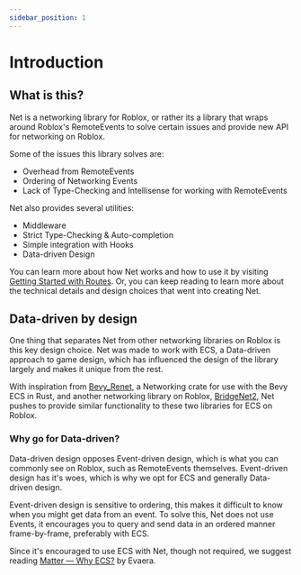 ```yaml
---
sidebar_position: 1
---
```



# Introduction

## What is this?

Net is a networking library for Roblox, or rather its a library that wraps around Roblox's RemoteEvents to solve certain issues and provide new API for networking on Roblox.

Some of the issues this library solves are:
- Overhead from RemoteEvents
- Ordering of Networking Events
- Lack of Type-Checking and Intellisense for working with RemoteEvents

Net also provides several utilities:
- Middleware
- Strict Type-Checking & Auto-completion
- Simple integration with Hooks
- Data-driven Design

You can learn more about how Net works and how to use it by visiting [Getting Started with Routes](/docs/getting-started/routes). Or, you can keep reading to learn more about the technical details and design choices that went into creating Net.

## Data-driven by design

One thing that separates Net from other networking libraries on Roblox is this key design choice. Net was made to work with ECS, a Data-driven approach to game design, which has influenced the design of the library largely and makes it unique from the rest.

With inspiration from [Bevy_Renet](https://github.com/lucaspoffo/renet/tree/master/bevy_renet), a Networking crate for use with the Bevy ECS in Rust, and another networking library on Roblox, [BridgeNet2](https://ffrostflame.github.io/BridgeNet2/), Net pushes to provide similar functionality to these two libraries for ECS on Roblox.

### Why go for Data-driven?

Data-driven design opposes Event-driven design, which is what you can commonly see on Roblox, such as RemoteEvents themselves. Event-driven design has it's woes, which is why we opt for ECS and generally Data-driven design.

Event-driven design is sensitive to ordering, this makes it difficult to know when you might get data from an event. To solve this, Net does not use Events, it encourages you to query and send data in an ordered manner frame-by-frame, preferably with ECS.

Since it's encouraged to use ECS with Net, though not required, we suggest reading [Matter — Why ECS?](https://eryn.io/matter/docs/WhyECS) by Evaera.